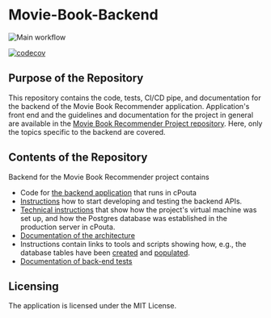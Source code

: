 # Movie-Book-Backend

![Main workflow](https://github.com/movie-book-recommender/movie-book-backend/workflows/CI/badge.svg)

[![codecov](https://codecov.io/gh/movie-book-recommender/movie-book-backend/branch/main/graph/badge.svg?token=OJ4LB2MBIL)](https://codecov.io/gh/movie-book-recommender/movie-book-backend)

## Purpose of the Repository

This repository contains the code, tests, CI/CD pipe, and documentation for the backend of the Movie Book Recommender application. Application's front end and the guidelines and documentation for the project in general are available in the [Movie Book Recommender Project repository](https://github.com/movie-book-recommender/movie-book-recommender-project). Here, only the topics specific to the backend are covered. 

## Contents of the Repository

Backend for the Movie Book Recommender project contains
* Code for [the backend application](app.py) that runs in cPouta
* [Instructions](/documentation/backend_developer_start.md) how to start developing and testing the backend APIs.
* [Technical instructions](documentation/backend.md) that show how the project's virtual machine was set up, and how the Postgres database was established in the production server in cPouta.
* [Documentation of the architecture](documentation/architecture.md)
* Instructions contain links to tools and scripts showing how, e.g., the database tables have been [created](documentation/create_db.sql) and [populated](documentation/csc_json_to_csv_to_psql.sh).
* [Documentation of back-end tests](documentation/testing_document.md)

## Licensing

The application is licensed under the MIT License. 
